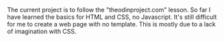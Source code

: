 The current project is to follow the "theodinproject.com" lesson.
So far I have learned the basics for HTML and CSS, no Javascript.
It's still difficult for me to create a web page with no template.
This is mostly due to a lack of imagination with CSS.
